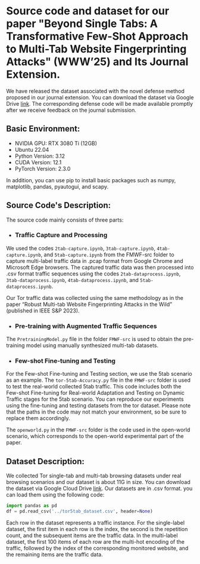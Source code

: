 # Source code and dataset for our paper "Beyond Single Tabs: A Transformative Few-Shot Approach to Multi-Tab Website Fingerprinting Attacks" (WWW’25) and Its Journal Extension. 

We have released the dataset associated with the novel defense method proposed in our journal extension. You can download the dataset via Google Drive [link](https://drive.google.com/drive/folders/1iH-pO2_N-sQmR4AI9yc23R_N0_qvXYyr?usp=sharing).
The corresponding defense code will be made available promptly after we receive feedback on the journal submission.

## Basic Environment:
- NVIDIA GPU: RTX 3080 Ti (12GB)
- Ubuntu 22.04
- Python Version: 3.12
- CUDA Version: 12.1
- PyTorch Version: 2.3.0

In addition, you can use pip to install basic packages such as numpy, matplotlib, pandas, pyautogui, and scapy.



## Source Code's Description:
The source code mainly consists of three parts:

- ### Traffic Capture and Processing
We used the codes `2tab-capture.ipynb`, `3tab-capture.ipynb`, `4tab-capture.ipynb`, and `5tab-capture.ipynb` from the FMWF-src folder to capture multi-label traffic data in .pcap format from Google Chrome and Microsoft Edge browsers. The captured traffic data was then processed into .csv format traffic sequences using the codes `2tab-dataprocess.ipynb`, `3tab-dataprocess.ipynb`, `4tab-dataprocess.ipynb`, and `5tab-dataprocess.ipynb`.

Our Tor traffic data was collected using the same methodology as in the paper “Robust Multi-tab Website Fingerprinting Attacks in the Wild” (published in IEEE S&P 2023).

- ### Pre-training with Augmented Traffic Sequences
The  `PretrainingModel.py` file in the folder `FMWF-src` is used to obtain the pre-training model using manually synthesized multi-tab datasets.

- ### Few-shot Fine-tuning and Testing
For the Few-shot Fine-tuning and Testing section, we use the 5tab scenario as an example. The `tor-5tab-Accuracy.py` file in the `FMWF-src` folder is used to test the real-world collected 5tab traffic. This code includes both the Few-shot Fine-tuning for Real-world Adaptation and Testing on Dynamic Traffic stages for the 5tab scenario. You can reproduce our experiments using the fine-tuning and testing datasets from the tor dataset. Please note that the paths in the code may not match your environment, so be sure to replace them accordingly.

The `openworld.py` in the `FMWF-src` folder is the code used in the open-world scenario, which corresponds to the open-world experimental part of the paper.



## Dataset Description:
We collected Tor single-tab and multi-tab browsing datasets under real browsing scenarios and our dataset is about 11G in size. You can download the dataset via Google Cloud Drive [link](https://drive.google.com/file/d/1S_fiEatE8oy054iqeNusdqHbXn1Qs1xH/view?usp=drive_link).
Our datasets are in .csv format. you can load them using the following code:

~~~ Python
import pandas as pd
df = pd.read_csv('../tor5tab_dataset.csv', header=None)
~~~
Each row in the dataset represents a traffic instance. For the single-label dataset, the first item in each row is the index, the second is the repetition count, and the subsequent items are the traffic data. In the multi-label dataset, the first 100 items of each row are the multi-hot encoding of the traffic, followed by the index of the corresponding monitored website, and the remaining items are the traffic data.

